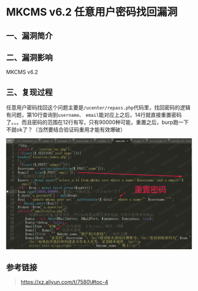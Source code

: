 MKCMS v6.2 任意用户密码找回漏洞
===============================

一、漏洞简介
------------

二、漏洞影响
------------

MKCMS v6.2

三、复现过程
------------

任意用户密码找回这个问题主要是`/ucenter/repass.php`代码里，找回密码的逻辑有问题，第10行查询到`username`、
`email`能对应上之后，14行就直接重置密码了。。。而且密码的范围在12行有写，只有90000种可能，重置之后，burp跑一下不就ok了？（当然要结合验证码重用才能有效爆破）

![](./resource/MKCMSv6.2任意用户密码找回漏洞/media/rId24.png)

参考链接
--------

> https://xz.aliyun.com/t/7580\#toc-4
